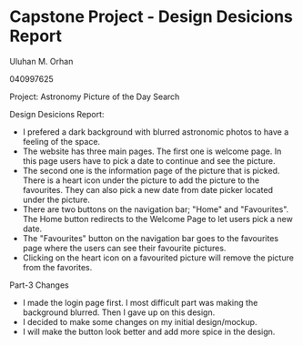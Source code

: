 # Capstone Project - Design Desicions Report

Uluhan M. Orhan

040997625

Project: Astronomy Picture of the Day Search

Design Desicions Report:

 - I prefered a dark background with blurred astronomic photos to have a feeling of the space.
 - The website has three main pages. The first one is welcome page. In this page users have to pick a date to continue and see the picture.
 - The second one is the information page of the picture that is picked. There is a heart icon under the picture to add the picture to the favourites. They can also pick a new date from date picker located under the picture.
 - There are two buttons on the navigation bar; "Home" and "Favourites". The Home button redirects to the Welcome Page to let users pick a new date.
 - The "Favourites" button on the navigation bar goes to the favourites page where the users can see their favourite pictures.
 - Clicking on the heart icon on a favourited picture will remove the picture from the favorites.

Part-3 Changes
- I made the login page first. I most difficult part was making the background blurred. Then I gave up on this design.
- I decided to make some changes on my initial design/mockup.
- I will make the button look better and add more spice in the design.
